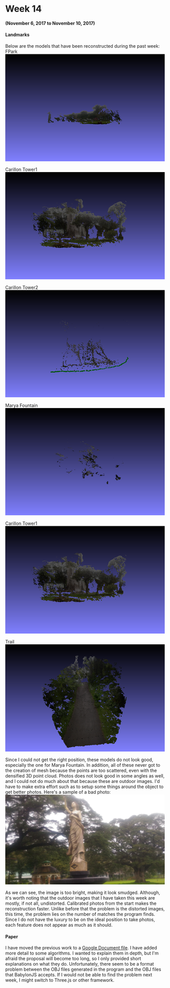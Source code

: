# Week 14
#### (November 6, 2017 to November 10, 2017)

#### Landmarks
Below are the models that have been reconstructed during the past week:
FPark
![fpark](../Trials/models/fpark/fpark00.png)

Carillon Tower1
![carr1](../Trials/models/carr1/carr100.png)


Carillon Tower2
![carr2](../Trials/models/carr2/carr200.png)

Marya Fountain
![vmed2](../Trials/models/vmed2/vmed200.png)

Carillon Tower1
![carr1](../Trials/models/carr1/carr100.png)

Trail
![trail](../Trials/models/trail/trail00.png)

Since I could not get the right position, these models do not look good, especially the one for Marya Fountain. In addition, all of these never got to the creation of mesh because the points are too scattered, even with the densified 3D point cloud. Photos does not look good in some angles as well, and I could not do much about that because these are outdoor images. I'd have to make extra effort such as to setup some things around the object to get better photos. Here's a sample of a bad photo:
![sample](../Trials/images/vmed2/P_20171109_105822_023.jpg)

As we can see, the image is too bright, making it look smudged. Although, it's worth noting that the outdoor images that I have taken this week are mostly, if not all, undistorted. Calibrated photos from the start makes the reconstruction faster. Unlike before that the problem is the distorted images, this time, the problem lies on the number of matches the program finds. Since I do not have the luxury to be on the ideal position to take photos, each feature does not appear as much as it should.

#### Paper
I have moved the previous work to a [Google Document file](https://docs.google.com/document/d/1dK50fJs14ucYq_ry4XEmo5w4tn6QTAlSPpcA0-DoOUg/edit?usp=sharing). I have added more detail to some algorithms. I wanted to explain them in depth, but I'm afraid the proposal will become too long, so I only provided short explanations on what they do. Unfortunately, there seem to be a format problem between the OBJ files generated in the program and the OBJ files that BabylonJS accepts. If I would not be able to find the problem next week, I might switch to Three.js or other framework.
